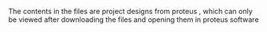 The contents in the files are project designs from proteus , which can only be viewed after downloading the files and opening them in proteus software
